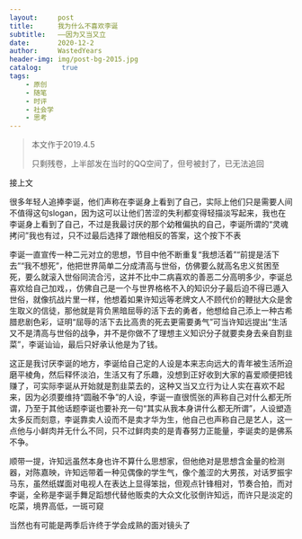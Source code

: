 ```yaml
---
layout:     post
title:      我为什么不喜欢李诞
subtitle:   ——因为又当又立
date:       2020-12-2
author:     WastedYears
header-img: img/post-bg-2015.jpg
catalog: 	 true
tags:
    - 原创
    - 随笔
    - 时评
    - 社会学
    - 思考
---
```


>  本文作于2019.4.5
>
>  只剩残卷，上半部发在当时的QQ空间了，但号被封了，已无法追回

接上文

很多年轻人追捧李诞，他们声称在李诞身上看到了自己，实际上他们只是需要人间不值得这句slogan，因为这可以让他们苦涩的失利都变得轻描淡写起来，我也在李诞身上看到了自己，不过是我最讨厌的那个幼稚偏执的自己，李诞所谓的“灵魂拷问”我也有过，只不过最后选择了跟他相反的答案，这个按下不表

李诞一直宣传一种二元对立的思想，节目中他不断重复“我想活着”“前提是活下去”“我不想死”，他把世界简单二分成清高与世俗，仿佛要么就高名忠义贫困至死，要么就滚入世俗同流合污，这并不比中二病喜欢的善恶二分高明多少，李诞总喜欢给自己加戏，，仿佛自己是一个与世界格格不入的知识分子最后迫不得已遁入世俗，就像抗战片里一样，他想着如果许知远等老牌文人不顾代价的鞭挞大众是舍生取义的信徒，那他就是背负黑暗屈辱的活下去的勇者，他想给自己添上一种古希腊悲剧色彩，证明“屈辱的活下去比高贵的死去更需要勇气”可当许知远提出“生活又不是清高与世俗的战争，并不是你做不了理想主义知识分子就要卖身去亲自割韭菜”，李诞讪讪，最后只好承认他是为了钱。

这正是我讨厌李诞的地方，李诞给自己定的人设是本来志向远大的青年被生活所迫磨平棱角，然后释怀淡泊，生活又有了乐趣，没想到正好收到大家的喜爱顺便把钱赚了，可实际李诞从开始就是割韭菜去的，这种又当又立行为让人实在喜欢不起来，因为必须要维持“圆融不争”的人设，李诞一直很慌张的声称自己对什么都无所谓，乃至于其他话题李诞也要补充一句“其实从我本身讲什么都无所谓”，人设塑造太多反而刻意，李诞靠卖人设而不是卖才华为生，他自己也声称自己是艺人，这一点他与小鲜肉并无什么不同，只不过鲜肉卖的是青春努力正能量，李诞卖的是佛系不争。

顺带一提，许知远虽然本身也许不算什么思想家，但他绝对是思想含金量的检测器，对陈嘉映，许知远带着一种见偶像的学生气，像个羞涩的大男孩，对话罗振宇马东，虽然纸媒面对电视人在表达上显得笨拙，但观点针锋相对，节奏合拍，而对李诞，全称是李诞手舞足蹈想代替他贩卖的大众文化驳倒许知远，而许只是淡定的吃菜，境界高低，一斑可窥

当然也有可能是两季后许终于学会成熟的面对镜头了